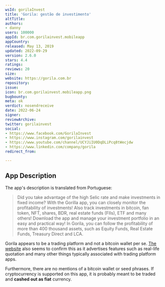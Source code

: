 ```yaml
---
wsId: gorilaInvest
title: 'Gorila: gestão de investimento'
altTitle: 
authors:
- danny
users: 100000
appId: br.com.gorilainvest.mobileapp
appCountry: 
released: May 13, 2019
updated: 2022-09-29
version: 2.6.0
stars: 4.4
ratings: 
reviews: 20
size: 
website: https://gorila.com.br
repository: 
issue: 
icon: br.com.gorilainvest.mobileapp.png
bugbounty: 
meta: ok
verdict: nosendreceive
date: 2022-06-24
signer: 
reviewArchive: 
twitter: gorilainvest
social:
- https://www.facebook.com/GorilaInvest
- https://www.instagram.com/gorilainvest
- https://www.youtube.com/channel/UCYJiIU0DqDLiPcq8tWecjdw
- https://www.linkedin.com/company/gorila
redirect_from: 

---
```


## App Description

The app's description is translated from Portuguese:

> Did you take advantage of the high Selic rate and make investments in fixed income? With the Gorilla app, you can closely monitor the profitability of investments! Also track investments in bitcoin, fan token, NFT, shares, BDR, real estate funds (FIIs), ETF and many others! Download the app and manage your investment portfolio in an easy and practical way! In Gorila, you can follow the profitability of more than 400 thousand assets, such as Equity Funds, Real Estate Funds, Treasury Direct and LCA.

Gorila appears to be a trading platform and not a bitcoin wallet per se. [The website](https://gorila.com.br/planos/) also seems to confirm this as it advertises features such as real-life quotation and many other things typically associated with trading platform apps. 

Furthermore, there are no mentions of a bitcoin wallet or seed phrases. If cryptocurrency is supported on this app, it is probably meant to be traded and **cashed out as fiat** currency.

